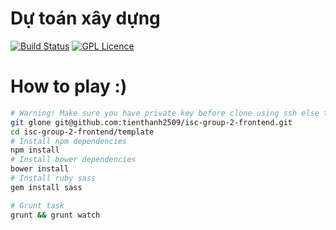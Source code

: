 # Dự toán xây dựng

[![Build Status](https://travis-ci.org/tienthanh2509/isc-group-2-frontend.svg?branch=master)](https://travis-ci.org/tienthanh2509/isc-group-2-frontend) [![GPL Licence](https://badges.frapsoft.com/os/gpl/gpl.svg?v=103)](https://opensource.org/licenses/GPL-3.0/)  

# How to play :)
```bash
# Warning! Make sure you have private key before clone using ssh else try https instead
git glone git@github.com:tienthanh2509/isc-group-2-frontend.git
cd isc-group-2-frontend/template
# Install npm dependencies
npm install
# Install bower dependencies
bower install
# Install ruby sass
gem install sass

# Grunt task
grunt && grunt watch
```
